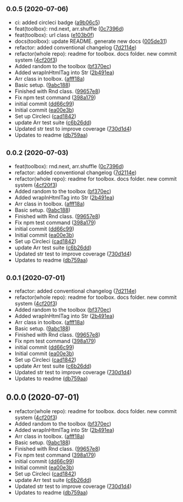 ## <small>0.0.5 (2020-07-06)</small>

* ci: added circleci badge ([a9b06c5](https://github.com/agroupp/awai/commit/a9b06c5))
* feat(toolbox): rnd.next, arr.shuffle ([0c7396d](https://github.com/agroupp/awai/commit/0c7396d))
* feat(toolbox): url class ([e103b0f](https://github.com/agroupp/awai/commit/e103b0f))
* docs(toolbox): update README. generate new docs ([005de31](https://github.com/agroupp/awai/commit/005de31))
* refactor: added conventional changelog ([7d2114e](https://github.com/agroupp/awai/commit/7d2114e))
* refactor(whole repo): readme for toolbox. docs folder. new commit system ([4cf20f3](https://github.com/agroupp/awai/commit/4cf20f3))
* Added random to the toolbox ([bf370ec](https://github.com/agroupp/awai/commit/bf370ec))
* Added wrapInHtmlTag into Str ([2b491ea](https://github.com/agroupp/awai/commit/2b491ea))
* Arr class in toolbox. ([afff18a](https://github.com/agroupp/awai/commit/afff18a))
* Basic setup. ([9abc188](https://github.com/agroupp/awai/commit/9abc188))
* Finished with Rnd class. ([99657e8](https://github.com/agroupp/awai/commit/99657e8))
* Fix npm test command ([398a179](https://github.com/agroupp/awai/commit/398a179))
* initial commit ([dd66c99](https://github.com/agroupp/awai/commit/dd66c99))
* Initial commit ([ea00e3b](https://github.com/agroupp/awai/commit/ea00e3b))
* Set up Circleci ([cad1842](https://github.com/agroupp/awai/commit/cad1842))
* update Arr test suite ([c6b26dd](https://github.com/agroupp/awai/commit/c6b26dd))
* Updated str test to improve coverage ([730d1d4](https://github.com/agroupp/awai/commit/730d1d4))
* Updates to readme ([db759aa](https://github.com/agroupp/awai/commit/db759aa))



## <small>0.0.2 (2020-07-03)</small>

* feat(toolbox): rnd.next, arr.shuffle ([0c7396d](https://github.com/agroupp/awai/commit/0c7396d))
* refactor: added conventional changelog ([7d2114e](https://github.com/agroupp/awai/commit/7d2114e))
* refactor(whole repo): readme for toolbox. docs folder. new commit system ([4cf20f3](https://github.com/agroupp/awai/commit/4cf20f3))
* Added random to the toolbox ([bf370ec](https://github.com/agroupp/awai/commit/bf370ec))
* Added wrapInHtmlTag into Str ([2b491ea](https://github.com/agroupp/awai/commit/2b491ea))
* Arr class in toolbox. ([afff18a](https://github.com/agroupp/awai/commit/afff18a))
* Basic setup. ([9abc188](https://github.com/agroupp/awai/commit/9abc188))
* Finished with Rnd class. ([99657e8](https://github.com/agroupp/awai/commit/99657e8))
* Fix npm test command ([398a179](https://github.com/agroupp/awai/commit/398a179))
* initial commit ([dd66c99](https://github.com/agroupp/awai/commit/dd66c99))
* Initial commit ([ea00e3b](https://github.com/agroupp/awai/commit/ea00e3b))
* Set up Circleci ([cad1842](https://github.com/agroupp/awai/commit/cad1842))
* update Arr test suite ([c6b26dd](https://github.com/agroupp/awai/commit/c6b26dd))
* Updated str test to improve coverage ([730d1d4](https://github.com/agroupp/awai/commit/730d1d4))
* Updates to readme ([db759aa](https://github.com/agroupp/awai/commit/db759aa))



## <small>0.0.1 (2020-07-01)</small>

* refactor: added conventional changelog ([7d2114e](https://github.com/agroupp/awai/commit/7d2114e))
* refactor(whole repo): readme for toolbox. docs folder. new commit system ([4cf20f3](https://github.com/agroupp/awai/commit/4cf20f3))
* Added random to the toolbox ([bf370ec](https://github.com/agroupp/awai/commit/bf370ec))
* Added wrapInHtmlTag into Str ([2b491ea](https://github.com/agroupp/awai/commit/2b491ea))
* Arr class in toolbox. ([afff18a](https://github.com/agroupp/awai/commit/afff18a))
* Basic setup. ([9abc188](https://github.com/agroupp/awai/commit/9abc188))
* Finished with Rnd class. ([99657e8](https://github.com/agroupp/awai/commit/99657e8))
* Fix npm test command ([398a179](https://github.com/agroupp/awai/commit/398a179))
* initial commit ([dd66c99](https://github.com/agroupp/awai/commit/dd66c99))
* Initial commit ([ea00e3b](https://github.com/agroupp/awai/commit/ea00e3b))
* Set up Circleci ([cad1842](https://github.com/agroupp/awai/commit/cad1842))
* update Arr test suite ([c6b26dd](https://github.com/agroupp/awai/commit/c6b26dd))
* Updated str test to improve coverage ([730d1d4](https://github.com/agroupp/awai/commit/730d1d4))
* Updates to readme ([db759aa](https://github.com/agroupp/awai/commit/db759aa))



## 0.0.0 (2020-07-01)

* refactor(whole repo): readme for toolbox. docs folder. new commit system ([4cf20f3](https://github.com/agroupp/awai/commit/4cf20f3))
* Added random to the toolbox ([bf370ec](https://github.com/agroupp/awai/commit/bf370ec))
* Added wrapInHtmlTag into Str ([2b491ea](https://github.com/agroupp/awai/commit/2b491ea))
* Arr class in toolbox. ([afff18a](https://github.com/agroupp/awai/commit/afff18a))
* Basic setup. ([9abc188](https://github.com/agroupp/awai/commit/9abc188))
* Finished with Rnd class. ([99657e8](https://github.com/agroupp/awai/commit/99657e8))
* Fix npm test command ([398a179](https://github.com/agroupp/awai/commit/398a179))
* initial commit ([dd66c99](https://github.com/agroupp/awai/commit/dd66c99))
* Initial commit ([ea00e3b](https://github.com/agroupp/awai/commit/ea00e3b))
* Set up Circleci ([cad1842](https://github.com/agroupp/awai/commit/cad1842))
* update Arr test suite ([c6b26dd](https://github.com/agroupp/awai/commit/c6b26dd))
* Updated str test to improve coverage ([730d1d4](https://github.com/agroupp/awai/commit/730d1d4))
* Updates to readme ([db759aa](https://github.com/agroupp/awai/commit/db759aa))



